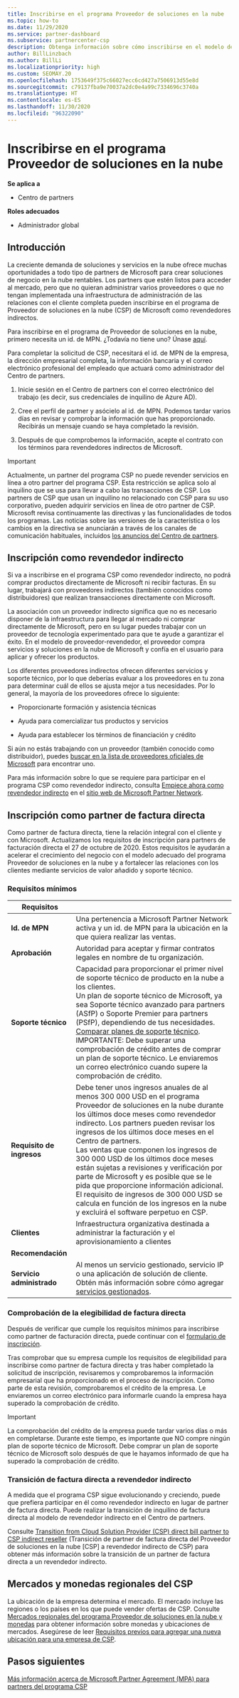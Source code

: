 ```yaml
---
title: Inscribirse en el programa Proveedor de soluciones en la nube
ms.topic: how-to
ms.date: 11/29/2020
ms.service: partner-dashboard
ms.subservice: partnercenter-csp
description: Obtenga información sobre cómo inscribirse en el modelo de ventas del programa Proveedor de soluciones en la nube (CSP) que mejor se adapte a su negocio, como revendedor indirecto o partner de facturación directa.
author: BillLinzbach
ms.author: BillLi
ms.localizationpriority: high
ms.custom: SEOMAY.20
ms.openlocfilehash: 1753649f375c66027ecc6cd427a7506913d55e8d
ms.sourcegitcommit: c79137fba9e70037a2dc0e4a99c7334696c3740a
ms.translationtype: HT
ms.contentlocale: es-ES
ms.lasthandoff: 11/30/2020
ms.locfileid: "96322090"
---
```

# <a name="enroll-in-the-cloud-solution-provider-program"></a>Inscribirse en el programa Proveedor de soluciones en la nube

**Se aplica a**

- Centro de partners  

**Roles adecuados**

- Administrador global

## <a name="get-started"></a>Introducción

La creciente demanda de soluciones y servicios en la nube ofrece muchas oportunidades a todo tipo de partners de Microsoft para crear soluciones de negocio en la nube rentables. Los partners que estén listos para acceder al mercado, pero que no quieran administrar varios proveedores o que no tengan implementada una infraestructura de administración de las relaciones con el cliente completa pueden inscribirse en el programa de Proveedor de soluciones en la nube (CSP) de Microsoft como revendedores indirectos.

Para inscribirse en el programa de Proveedor de soluciones en la nube, primero necesita un id. de MPN. ¿Todavía no tiene uno? Únase [aquí](https://partner.microsoft.com/).

Para completar la solicitud de CSP, necesitará el id. de MPN de la empresa, la dirección empresarial completa, la información bancaria y el correo electrónico profesional del empleado que actuará como administrador del Centro de partners.

1. Inicie sesión en el Centro de partners con el correo electrónico del trabajo (es decir, sus credenciales de inquilino de Azure AD).

2. Cree el perfil de partner y asócielo al id. de MPN.
Podemos tardar varios días en revisar y comprobar la información que has proporcionado. Recibirás un mensaje cuando se haya completado la revisión.

3. Después de que comprobemos la información, acepte el contrato con los términos para revendedores indirectos de Microsoft.

> [!IMPORTANT]  
> Actualmente, un partner del programa CSP no puede revender servicios en línea a otro partner del programa CSP. Esta restricción se aplica solo al inquilino que se usa para llevar a cabo las transacciones de CSP. Los partners de CSP que usan un inquilino no relacionado con CSP para su uso corporativo, pueden adquirir servicios en línea de otro partner de CSP. Microsoft revisa continuamente las directivas y las funcionalidades de todos los programas. Las noticias sobre las versiones de la característica o los cambios en la directiva se anunciarán a través de los canales de comunicación habituales, incluidos [los anuncios del Centro de partners](announcements/index.md).

## <a name="enroll-as-an-indirect-reseller"></a>Inscripción como revendedor indirecto

Si va a inscribirse en el programa CSP como revendedor indirecto, no podrá comprar productos directamente de Microsoft ni recibir facturas. En su lugar, trabajará con proveedores indirectos (también conocidos como distribuidores) que realizan transacciones directamente con Microsoft.

La asociación con un proveedor indirecto significa que no es necesario disponer de la infraestructura para llegar al mercado ni comprar directamente de Microsoft, pero en su lugar puedes trabajar con un proveedor de tecnología experimentado para que te ayude a garantizar el éxito. En el modelo de proveedor-revendedor, el proveedor compra servicios y soluciones en la nube de Microsoft y confía en el usuario para aplicar y ofrecer los productos.

Los diferentes proveedores indirectos ofrecen diferentes servicios y soporte técnico, por lo que deberías evaluar a los proveedores en tu zona para determinar cuál de ellos se ajusta mejor a tus necesidades. Por lo general, la mayoría de los proveedores ofrece lo siguiente:

- Proporcionarte formación y asistencia técnicas

- Ayuda para comercializar tus productos y servicios

- Ayuda para establecer los términos de financiación y crédito

Si aún no estás trabajando con un proveedor (también conocido como distribuidor), puedes [buscar en la lista de proveedores oficiales de Microsoft](https://partnercenter.microsoft.com/partner/find-a-provider) para encontrar uno.

Para más información sobre lo que se requiere para participar en el programa CSP como revendedor indirecto, consulta [Empiece ahora como revendedor indirecto](https://partner.microsoft.com/cloud-solution-provider/whats-required) en el [sitio web de Microsoft Partner Network](https://partner.microsoft.com/).

## <a name="enroll-as-a-direct-bill-partner"></a>Inscripción como partner de factura directa

Como partner de factura directa, tiene la relación integral con el cliente y con Microsoft. Actualizamos los requisitos de inscripción para partners de facturación directa el 27 de octubre de 2020. Estos requisitos le ayudarán a acelerar el crecimiento del negocio con el modelo adecuado del programa Proveedor de soluciones en la nube y a fortalecer las relaciones con los clientes mediante servicios de valor añadido y soporte técnico.  

### <a name="minimum-requirements"></a>Requisitos mínimos

|**Requisitos**|                             |
|--------------------------------|--------------------------------------------------------------|
|**Id. de MPN**   |Una pertenencia a Microsoft Partner Network activa y un id. de MPN para la ubicación en la que quiera realizar las ventas.    |
|**Aprobación**   |Autoridad para aceptar y firmar contratos legales en nombre de tu organización.|
|**Soporte técnico**   |Capacidad para proporcionar el primer nivel de soporte técnico de producto en la nube a los clientes. <br>Un plan de soporte técnico de Microsoft, ya sea Soporte técnico avanzado para partners (ASfP) o Soporte Premier para partners (PSfP), dependiendo de tus necesidades. [Comparar planes de soporte técnico](https://partner.microsoft.com/support/partnersupport).<br> IMPORTANTE: Debe superar una comprobación de crédito antes de comprar un plan de soporte técnico. Le enviaremos un correo electrónico cuando supere la comprobación de crédito. |
|**Requisito de ingresos**|Debe tener unos ingresos anuales de al menos 300 000 USD en el programa Proveedor de soluciones en la nube durante los últimos doce meses como revendedor indirecto. Los partners pueden revisar los ingresos de los últimos doce meses en el Centro de partners.<br/>Las ventas que componen los ingresos de 300 000 USD de los últimos doce meses están sujetas a revisiones y verificación por parte de Microsoft y es posible que se le pida que proporcione información adicional. El requisito de ingresos de 300 000 USD se calcula en función de los ingresos en la nube y excluirá el software perpetuo en CSP.|
|**Clientes** |Infraestructura organizativa destinada a administrar la facturación y el aprovisionamiento a clientes|
|**Recomendación**|             |
|**Servicio administrado**   |Al menos un servicio gestionado, servicio IP o una aplicación de solución de cliente. Obtén más información sobre cómo agregar [servicios gestionados](https://partner.microsoft.com/business-opportunities/managed-services-provider).|

### <a name="verify-direct-bill-eligibility"></a>Comprobación de la elegibilidad de factura directa

Después de verificar que cumple los requisitos mínimos para inscribirse como partner de facturación directa, puede continuar con el [formulario de inscripción](https://partner.microsoft.com/pcv/register/joinnow/enrollmentwelcome/Reseller/migrate?cloudInstance=Global).

Tras comprobar que su empresa cumple los requisitos de elegibilidad para inscribirse como partner de factura directa y tras haber completado la solicitud de inscripción, revisaremos y comprobaremos la información empresarial que ha proporcionado en el proceso de inscripción. Como parte de esta revisión, comprobaremos el crédito de la empresa. Le enviaremos un correo electrónico para informarle cuando la empresa haya superado la comprobación de crédito.
>[!IMPORTANT]
>La comprobación del crédito de la empresa puede tardar varios días o más en completarse. Durante este tiempo, es importante que NO compre ningún plan de soporte técnico de Microsoft. Debe comprar un plan de soporte técnico de Microsoft solo después de que le hayamos informado de que ha superado la comprobación de crédito.

### <a name="transition-from-direct-bill-to-indirect-reseller"></a>Transición de factura directa a revendedor indirecto

A medida que el programa CSP sigue evolucionando y creciendo, puede que prefiera participar en él como revendedor indirecto en lugar de partner de factura directa. Puede realizar la transición de inquilino de factura directa al modelo de revendedor indirecto en el Centro de partners.

Consulte [Transition from Cloud Solution Provider (CSP) direct bill partner to CSP indirect reseller](transition-direct-to-indirect.md) (Transición de partner de factura directa del Proveedor de soluciones en la nube [CSP] a revendedor indirecto de CSP) para obtener más información sobre la transición de un partner de factura directa a un revendedor indirecto.

## <a name="csp-regional-markets-and-currencies"></a>Mercados y monedas regionales del CSP

La ubicación de la empresa determina el mercado. El mercado incluye las regiones o los países en los que puede vender ofertas de CSP. Consulte [Mercados regionales del programa Proveedor de soluciones en la nube y monedas](regional-authorization-overview.md) para obtener información sobre monedas y ubicaciones de mercados.
Asegúrese de leer [Requisitos previos para agregar una nueva ubicación para una empresa de CSP](manage-locations.md).

## <a name="next-steps"></a>Pasos siguientes

[Más información acerca de Microsoft Partner Agreement (MPA) para partners del programa CSP](microsoft-partner-agreement.md)
